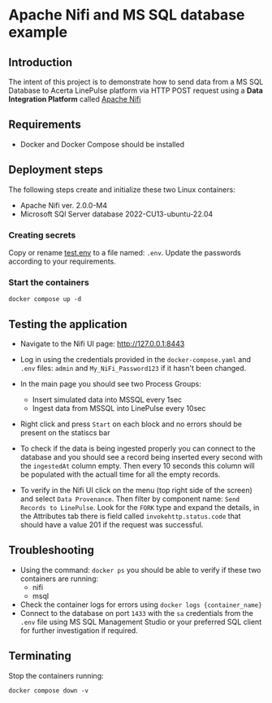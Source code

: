 # Apache Nifi and MS SQL database example

## Introduction
The intent of this project is to demonstrate how to send data from a MS SQL Database to Acerta LinePulse platform via HTTP POST request using a **Data Integration Platform** called [Apache Nifi](https://nifi.apache.org/)

## Requirements
- Docker and Docker Compose should be installed

## Deployment steps
The following steps create and initialize these two Linux containers: 
- Apache Nifi ver. 2.0.0-M4
- Microsoft SQl Server database 2022-CU13-ubuntu-22.04

### Creating secrets
Copy or rename [test.env](./test.env) to a file named: `.env`. Update the passwords according to your requirements.

### Start the containers
```
docker compose up -d
```

## Testing the application
- Navigate to the Nifi UI page: http://127.0.0.1:8443
- Log in using the credentials provided in the `docker-compose.yaml` and `.env` files: `admin` and `My_NiFi_Password123` if it hasn't been changed.

- In the main page you should see two Process Groups:
    - Insert simulated data into MSSQL every 1sec
    - Ingest data from MSSQL into LinePulse every 10sec

- Right click and press `Start` on each block and no errors should be present on the statiscs bar
- To check if the data is being ingested properly you can connect to the database and you should see a record being inserted every second with the `ingestedAt` column empty. Then every 10 seconds this column will be populated with the actuall time for all the empty records.
- To verify in the Nifi UI click on the menu (top right side of the screen) and select `Data Provenance`. Then filter by component name: `Send Records to LinePulse`. Look for the `FORK` type and expand the details, in the Attributes tab there is field called `invokehttp.status.code` that should have a value 201 if the request was successful.

## Troubleshooting
- Using the command: `docker ps` you should be able to verify if these two containers are running:
    - nifi
    - msql
- Check the container logs for errors using `docker logs {container_name}`
- Connect to the database on port `1433` with  the `sa` credentials from the `.env` file using MS SQL Management Studio or your preferred SQL client for further investigation if required.

## Terminating
Stop the containers running:
``` 
docker compose down -v
```
